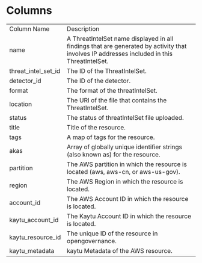 # Columns  

<table>
	<tr><td>Column Name</td><td>Description</td></tr>
	<tr><td>name</td><td>A ThreatIntelSet name displayed in all findings that are generated by activity that involves IP addresses included in this ThreatIntelSet.</td></tr>
	<tr><td>threat_intel_set_id</td><td>The ID of the ThreatIntelSet.</td></tr>
	<tr><td>detector_id</td><td>The ID of the detector.</td></tr>
	<tr><td>format</td><td>The format of the threatIntelSet.</td></tr>
	<tr><td>location</td><td>The URI of the file that contains the ThreatIntelSet.</td></tr>
	<tr><td>status</td><td>The status of threatIntelSet file uploaded.</td></tr>
	<tr><td>title</td><td>Title of the resource.</td></tr>
	<tr><td>tags</td><td>A map of tags for the resource.</td></tr>
	<tr><td>akas</td><td>Array of globally unique identifier strings (also known as) for the resource.</td></tr>
	<tr><td>partition</td><td>The AWS partition in which the resource is located (aws, aws-cn, or aws-us-gov).</td></tr>
	<tr><td>region</td><td>The AWS Region in which the resource is located.</td></tr>
	<tr><td>account_id</td><td>The AWS Account ID in which the resource is located.</td></tr>
	<tr><td>kaytu_account_id</td><td>The Kaytu Account ID in which the resource is located.</td></tr>
	<tr><td>kaytu_resource_id</td><td>The unique ID of the resource in opengovernance.</td></tr>
	<tr><td>kaytu_metadata</td><td>kaytu Metadata of the AWS resource.</td></tr>
</table>